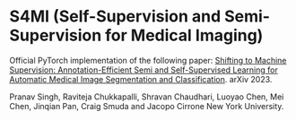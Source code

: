 # S4MI (Self-Supervision and Semi-Supervision for Medical Imaging)

Official PyTorch implementation of the following paper: [ Shifting to Machine Supervision: Annotation-Efficient Semi and Self-Supervised Learning for Automatic Medical Image Segmentation and Classification](https://arxiv.org/abs/2311.10319). arXiv 2023.

Pranav Singh, Raviteja Chukkapalli, Shravan Chaudhari, Luoyao Chen, Mei Chen, Jinqian Pan, Craig Smuda and Jacopo Cirrone
 New York University.
